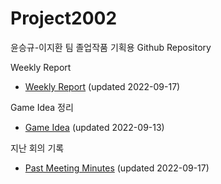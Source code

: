 # Project2002
윤승규-이지환 팀 졸업작품 기획용 Github Repository


Weekly Report
- [Weekly Report](Weekly_Report.md) (updated 2022-09-17)


Game Idea 정리
- [Game Idea](Doc/Game_Idea.md) (updated 2022-09-13)


지난 회의 기록
- [Past Meeting Minutes](Doc/Past_Meeting_Minutes.md) (updated 2022-09-17)

